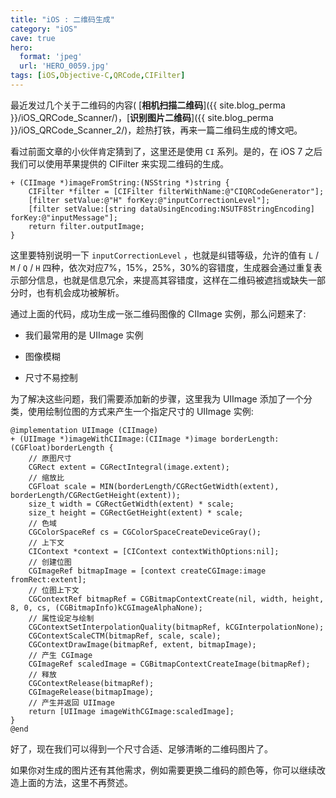 ```yaml
---
title: "iOS : 二维码生成"
category: "iOS"
cave: true
hero:
  format: 'jpeg'
  url: 'HERO_0059.jpg'
tags: [iOS,Objective-C,QRCode,CIFilter]
---
```

最近发过几个关于二维码的内容( [**相机扫描二维码**]({{ site.blog_perma }}/iOS_QRCode_Scanner/)，[**识别图片二维码**]({{ site.blog_perma }}/iOS_QRCode_Scanner_2/)，趁热打铁，再来一篇二维码生成的博文吧。

看过前面文章的小伙伴肯定猜到了，这里还是使用 `CI` 系列。是的，在 iOS 7 之后我们可以使用苹果提供的 CIFilter 来实现二维码的生成。

```objc
+ (CIImage *)imageFromString:(NSString *)string {
    CIFilter *filter = [CIFilter filterWithName:@"CIQRCodeGenerator"];
    [filter setValue:@"H" forKey:@"inputCorrectionLevel"];
    [filter setValue:[string dataUsingEncoding:NSUTF8StringEncoding] forKey:@"inputMessage"];
    return filter.outputImage;
}
```

这里要特别说明一下 `inputCorrectionLevel` ，也就是纠错等级，允许的值有 `L` / `M` / `Q` / `H` 四种，依次对应7%，15%，25%，30%的容错度，生成器会通过重复表示部分信息，也就是信息冗余，来提高其容错度，这样在二维码被遮挡或缺失一部分时，也有机会成功被解析。

通过上面的代码，成功生成一张二维码图像的 CIImage 实例，那么问题来了:

* 我们最常用的是 UIImage 实例

* 图像模糊

* 尺寸不易控制

为了解决这些问题，我们需要添加新的步骤，这里我为 UIImage 添加了一个分类，使用绘制位图的方式来产生一个指定尺寸的 UIImage 实例:
```objc
@implementation UIImage (CIImage)
+ (UIImage *)imageWithCIImage:(CIImage *)image borderLength:(CGFloat)borderLength {
    // 原图尺寸
    CGRect extent = CGRectIntegral(image.extent);
    // 缩放比
    CGFloat scale = MIN(borderLength/CGRectGetWidth(extent), borderLength/CGRectGetHeight(extent));
    size_t width = CGRectGetWidth(extent) * scale;
    size_t height = CGRectGetHeight(extent) * scale;
    // 色域
    CGColorSpaceRef cs = CGColorSpaceCreateDeviceGray();
    // 上下文
    CIContext *context = [CIContext contextWithOptions:nil];
    // 创建位图
    CGImageRef bitmapImage = [context createCGImage:image fromRect:extent];
    // 位图上下文
    CGContextRef bitmapRef = CGBitmapContextCreate(nil, width, height, 8, 0, cs, (CGBitmapInfo)kCGImageAlphaNone);
    // 属性设定与绘制
    CGContextSetInterpolationQuality(bitmapRef, kCGInterpolationNone);
    CGContextScaleCTM(bitmapRef, scale, scale);
    CGContextDrawImage(bitmapRef, extent, bitmapImage);
    // 产生 CGImage
    CGImageRef scaledImage = CGBitmapContextCreateImage(bitmapRef);
    // 释放
    CGContextRelease(bitmapRef);
    CGImageRelease(bitmapImage);
    // 产生并返回 UIImage
    return [UIImage imageWithCGImage:scaledImage];
}
@end
```

好了，现在我们可以得到一个尺寸合适、足够清晰的二维码图片了。

如果你对生成的图片还有其他需求，例如需要更换二维码的颜色等，你可以继续改造上面的方法，这里不再赘述。
